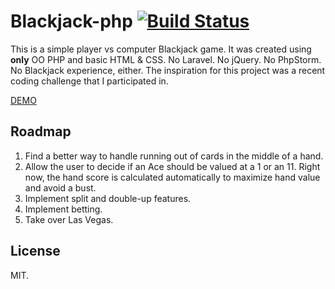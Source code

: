 # Blackjack-php [![Build Status](https://travis-ci.org/mykisscool/blackjack-php.svg?branch=master)](https://travis-ci.org/mykisscool/blackjack-php)

This is a simple player vs computer Blackjack game.  It was created using **only** OO PHP and basic HTML & CSS. No Laravel. No jQuery. No PhpStorm. No Blackjack experience, either. The inspiration for this project was a recent coding challenge that I participated in.

[DEMO](https://blackjack-php.herokuapp.com/)

## Roadmap

1. Find a better way to handle running out of cards in the middle of a hand.
2. Allow the user to decide if an Ace should be valued at a 1 or an 11.  Right now, the hand score is calculated automatically to maximize hand value and avoid a bust.
3. Implement split and double-up features.
4. Implement betting.
5. Take over Las Vegas.

## License

MIT.